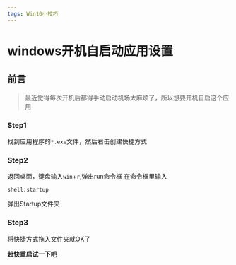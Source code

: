 ```yaml
---
tags: Win10小技巧
---
```

# windows开机自启动应用设置
## 前言
> 最近觉得每次开机后都得手动启动机场太麻烦了，所以想要开机自启这个应用
### Step1
找到应用程序的`*.exe`文件，然后右击创建快捷方式
### Step2
返回桌面，键盘输入`win`+`r`,弹出run命令框
在命令框里输入
```
shell:startup
```

弹出Startup文件夹
### Step3
将快捷方式拖入文件夹就OK了

**赶快重启试一下吧**